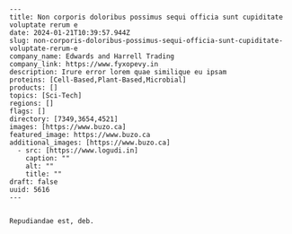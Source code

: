 
    ---
    title: Non corporis doloribus possimus sequi officia sunt cupiditate voluptate rerum e
    date: 2024-01-21T10:39:57.944Z
    slug: non-corporis-doloribus-possimus-sequi-officia-sunt-cupiditate-voluptate-rerum-e
    company_name: Edwards and Harrell Trading
    company_link: https://www.fyxopevy.in
    description: Irure error lorem quae similique eu ipsam
    proteins: [Cell-Based,Plant-Based,Microbial]
    products: []
    topics: [Sci-Tech]
    regions: []
    flags: []
    directory: [7349,3654,4521]
    images: [https://www.buzo.ca]
    featured_image: https://www.buzo.ca
    additional_images: [https://www.buzo.ca]
      - src: [https://www.logudi.in]
        caption: ""
        alt: ""
        title: ""
    draft: false
    uuid: 5616
    ---
    

    Repudiandae est, deb.
    